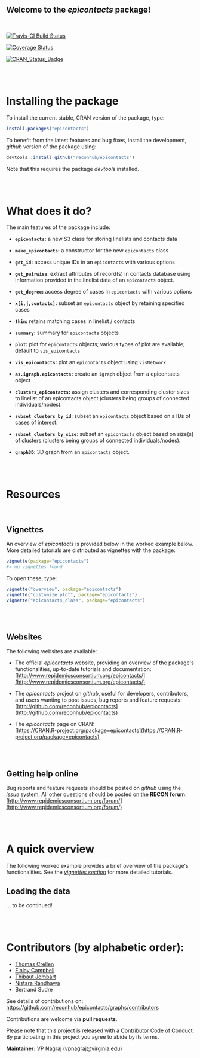 



Welcome to the *epicontacts* package!
---------------------------------------

<br>

[![Travis-CI Build Status](https://travis-ci.org/reconhub/epicontacts.svg?branch=master)](https://travis-ci.org/reconhub/epicontacts)

[![Coverage Status](https://codecov.io/github/reconhub/epicontacts/coverage.svg?branch=master)](https://codecov.io/github/reconhub/epicontacts?branch=master)

[![CRAN_Status_Badge](http://www.r-pkg.org/badges/version/epicontacts)](https://cran.r-project.org/package=epicontacts)




<br>
<br>

# Installing the package

To install the current stable, CRAN version of the package, type:

```r
install.packages("epicontacts")
```

To benefit from the latest features and bug fixes, install the development, *github* version of the package using:

```r
devtools::install_github("reconhub/epicontacts")
```

Note that this requires the package *devtools* installed.



<br>
<br>



# What does it do?

The main features of the package include:

* **`epicontacts`:** a new S3 class for storing linelists and contacts data

* **`make_epicontacts`:** a constructor for the new `epicontacts` class

* **`get_id`:** access unique IDs in an `epicontacts` with various options

* **`get_pairwise`**:  extract attributes of record(s) in contacts database using information provided in the linelist data of an `epicontacts` object.

* **`get_degree`:** access degree of cases in `epicontacts` with various options

* **`x[i,j,contacts]`:** subset an `epicontacts` object by retaining specified cases

* **`thin`:** retains matching cases in linelist / contacts

* **`summary`:** summary for  `epicontacts` objects

* **`plot`:** plot for  `epicontacts` objects; various types of plot are available; default to `vis_epicontacts`

* **`vis_epicontacts`:** plot an `epicontacts` object using `visNetwork
`
* **`as.igraph.epicontacts`:** create an `igraph` object from a epicontacts object

* **`clusters_epicontacts`:** assign clusters and corresponding cluster sizes to linelist of an epicontacts object (clusters being groups of connected individuals/nodes).

* **`subset_clusters_by_id`**: subset an `epicontacts` object based on a IDs of cases of interest.

* **`subset_clusters_by_size`**:  subset an `epicontacts` object based on size(s) of clusters (clusters being groups of connected individuals/nodes).

* **`graph3D`**: 3D graph from an `epicontacts` object.



<br>
<br>

# Resources

<br>

## Vignettes

An overview of *epicontacts* is provided below in the worked example below.
More detailed tutorials are distributed as vignettes with the package:

```r
vignette(package="epicontacts")
#> no vignettes found
```

To open these, type:

```r
vignette("overview", package="epicontacts")
vignette("customize_plot", package="epicontacts")
vignette("epicontacts_class", package="epicontacts")
```

<br>
<br>

## Websites

The following websites are available:

- The official *epicontacts* website, providing an overview of the package's functionalities, up-to-date tutorials and documentation: <br>
[http://www.repidemicsconsortium.org/epicontacts/](http://www.repidemicsconsortium.org/epicontacts/)

- The *epicontacts* project on *github*, useful for developers, contributors, and users wanting to post issues, bug reports and feature requests: <br>
[http://github.com/reconhub/epicontacts](http://github.com/reconhub/epicontacts)

- The *epicontacts* page on CRAN: <br>
[https://CRAN.R-project.org/package=epicontacts](https://CRAN.R-project.org/package=epicontacts)


<br>
<br>

## Getting help online

Bug reports and feature requests should be posted on *github* using the [*issue*](http://github.com/reconhub/epicontacts/issues) system. All other questions should be posted on the **RECON forum**: <br>
[http://www.repidemicsconsortium.org/forum/](http://www.repidemicsconsortium.org/forum/)





<br>
<br>

# A quick overview

The following worked example provides a brief overview of the package's
functionalities. See the [*vignettes section*](#vignettes) for more detailed tutorials.

## Loading the data

... to be continued!






<br>
<br>

# Contributors (by alphabetic order):
- [Thomas Crellen](https://github.com/tc13)
- [Finlay Campbell](https://github.com/finlaycampbell)
- [Thibaut Jombart](https://github.com/thibautjombart)
- [Nistara Randhawa](https://github.com/nistara)
- Bertrand Sudre


See details of contributions on: <br>
https://github.com/reconhub/epicontacts/graphs/contributors



Contributions are welcome via **pull requests**.

Please note that this project is released with a [Contributor Code of Conduct](CONDUCT.md). By participating in this project you agree to abide by its terms.

**Maintainer:** VP Nagraj (vpnagraj@virginia.edu)
